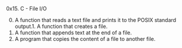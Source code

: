0x15. C - File I/O

0. A function that reads a text file and prints it to the POSIX standard output.1. A function that creates a file.
2. A function that appends text at the end of a file.
3. A program that copies the content of a file to another file.
